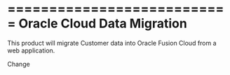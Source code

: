 ===========================
Oracle Cloud Data Migration
===========================

This product will migrate Customer data into Oracle Fusion Cloud from a web application.

Change